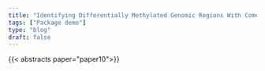 ```yaml
---
title: "Identifying Differentially Methylated Genomic Regions With Comethdmr"
tags: ["Package demo"]
type: "blog"
draft: false
---
```


{{< abstracts paper="paper10">}}


